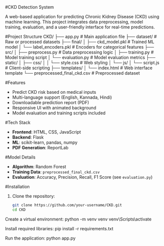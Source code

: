 #CKD Detection System

A web-based application for predicting Chronic Kidney Disease (CKD) using machine learning. This project integrates data preprocessing, model training, evaluation, and a user-friendly interface for real-time predictions.

#Project Structure
CKD/ ├── app.py                      # Main application file ├── dataset/                    # Raw or processed datasets ├── final/ │   ├── ckd_model.pkl           # Trained ML model │   └── label_encoders.pkl      # Encoders for categorical features ├── src/ │   ├── preprocess.py           # Data preprocessing logic │   ├── training.py             # Model training script │   └── evaluation.py           # Model evaluation metrics ├── static/ │   ├── css/ │   │   └── style.css           # Web styling │   └── js/ │       └── script.js           # Client-side scripting ├── templates/ │   └── index.html              # Web interface template └── preprocessed_final_ckd.csv # Preprocessed dataset

#Features

- Predict CKD risk based on medical inputs
- Multi-language support (English, Kannada, Hindi)
- Downloadable prediction report (PDF)
- Responsive UI with animated background
- Model evaluation and training scripts included

#Tech Stack

- **Frontend**: HTML, CSS, JavaScript
- **Backend**: Flask
- **ML**: scikit-learn, pandas, numpy
- **PDF Generation**: ReportLab

#Model Details

- **Algorithm**: Random Forest
- **Training Data**: `preprocessed_final_ckd.csv`
- **Evaluation**: Accuracy, Precision, Recall, F1 Score (see `evaluation.py`)


#Installation

1. Clone the repository:
   ```bash
   git clone https://github.com/your-username/CKD.git
   cd CKD

Create a virtual environment:
python -m venv venv
venv\Scripts\activate

Install required libraries:
pip install -r requirements.txt

Run the application:
python app.py






